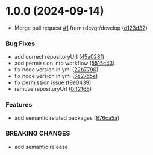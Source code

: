 # 1.0.0 (2024-09-14)


* Merge pull request [#1](https://github.com/rdcvgt/FlexiRoster/issues/1) from rdcvgt/develop ([d123d32](https://github.com/rdcvgt/FlexiRoster/commit/d123d326c96128a5424f4fbd058f519fbc6513de))


### Bug Fixes

* add correct repositoryUrl ([45a028f](https://github.com/rdcvgt/FlexiRoster/commit/45a028f3163fcf52e7b0e2bc3674ec65bc46acba))
* add permission into workflow ([5515c43](https://github.com/rdcvgt/FlexiRoster/commit/5515c43405cfba34e472f8d346dbe884373ff396))
* fix node version in yml ([22b7790](https://github.com/rdcvgt/FlexiRoster/commit/22b779085a84e18b9e9d2b2e6bc0fc6c1541f338))
* fix node version in yml ([6e27d5e](https://github.com/rdcvgt/FlexiRoster/commit/6e27d5e0311a3be9eab01627c607c0e8ba963e95))
* fix permission issue ([f9e0439](https://github.com/rdcvgt/FlexiRoster/commit/f9e0439fca415b7eb851a4a1245913272bb4f795))
* remove repositoryUrl ([0ff2166](https://github.com/rdcvgt/FlexiRoster/commit/0ff21661230d06c16e165e5fb06b99a16a658f11))


### Features

* add semantic related packages ([876ca5a](https://github.com/rdcvgt/FlexiRoster/commit/876ca5acba1f2562f43146c95a92776d28784e9b))


### BREAKING CHANGES

* add semantic release
